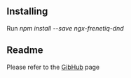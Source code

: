 ## Installing
Run _npm install --save ngx-frenetiq-dnd_
## Readme
Please refer to the [GibHub](https://github.com/snorrwe/Frenetiq-Dnd) page
